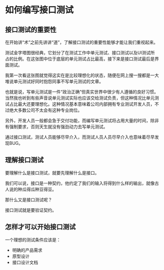 # 如何编写接口测试

## 接口测试的重要性

在开始讲“术”之前先讲讲“道”，了解接口测试的重要性能够才能让我们重视起来。

测试金字塔图很经典，它划分了在测试工作中单元测试、接口测试以及UI测试所占的比例。在这张图中位于底层的单元测试占比最高，接下来是接口测试最后是界面测试。

我第一次看这张图就觉得这实在是比较理想化的状态，随便在网上搜一搜都是一大堆说单元测试好同时抱怨同事不写单元测试的文章。

也就是说，写单元测试是一件“政治正确”但真实世界中很少有人遵循的良好习惯。当然我也听到有些声音说单元测试实际也应该交给测试负责，但这种情况比单元测试占比最大还要理想化。这种情况基本意味着公司内部拥有专业测试开发人员，不过绝大多数公司不太会有这种专业岗位。

另外，开发人员一般都会急于交付功能，而编写单元测试将占用大量的时间，除非有强制要求，否则天生就没有强劲动力去写单元测试。

通过接口测试，测试人员能够尽早介入，而测试人员人员尽早介入也意味着尽早发现BUG。

## 理解接口测试

要理解什么是接口测试，就要先理解什么是接口。

我们可以说，接口是一种契约，他约定了我们的输入将得到什么样的输出，就像古人说的种瓜得瓜种豆得豆。

那什么又是接口测试呢？

接口测试就是要验证契约。

## 怎样才可以开始接口测试

一个理想的测试条件应该是：

- 明确的产品需求
- 原型设计
- 接口设计文档

